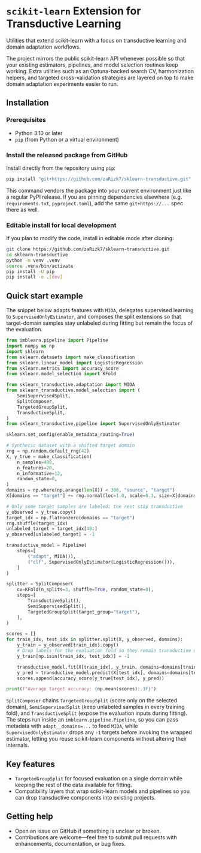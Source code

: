 # `scikit-learn` Extension for Transductive Learning

Utilities that extend scikit-learn with a focus on transductive learning and domain adaptation workflows.

The project mirrors the public scikit-learn API whenever possible so that your existing estimators, pipelines, and model selection routines keep working. Extra utilities such as an Optuna-backed search CV, harmonization helpers, and targeted cross-validation strategies are layered on top to make domain adaptation experiments easier to run.

## Installation

### Prerequisites
- Python 3.10 or later
- `pip` (from Python or a virtual environment)

### Install the released package from GitHub

Install directly from the repository using `pip`:

```bash
pip install "git+https://github.com/zaRizk7/sklearn-transductive.git"
```

This command vendors the package into your current environment just like a regular PyPI release. If you are pinning dependencies elsewhere (e.g. `requirements.txt`, `pyproject.toml`), add the same `git+https://...` spec there as well.

### Editable install for local development

If you plan to modify the code, install in editable mode after cloning:

```bash
git clone https://github.com/zaRizk7/sklearn-transductive.git
cd sklearn-transductive
python -m venv .venv
source .venv/bin/activate
pip install -U pip
pip install -e .[dev]
```

## Quick start example

The snippet below adapts features with `MIDA`, delegates supervised learning to `SupervisedOnlyEstimator`, and composes the split extensions so that target-domain samples stay unlabeled during fitting but remain the focus of the evaluation.

```python
from imblearn.pipeline import Pipeline
import numpy as np
import sklearn
from sklearn.datasets import make_classification
from sklearn.linear_model import LogisticRegression
from sklearn.metrics import accuracy_score
from sklearn.model_selection import KFold

from sklearn_transductive.adaptation import MIDA
from sklearn_transductive.model_selection import (
    SemiSupervisedSplit,
    SplitComposer,
    TargetedGroupSplit,
    TransductiveSplit,
)
from sklearn_transductive.pipeline import SupervisedOnlyEstimator

sklearn.set_config(enable_metadata_routing=True)

# Synthetic dataset with a shifted target domain
rng = np.random.default_rng(42)
X, y_true = make_classification(
    n_samples=400,
    n_features=20,
    n_informative=12,
    random_state=0,
)
domains = np.where(np.arange(len(X)) < 300, "source", "target")
X[domains == "target"] += rng.normal(loc=1.0, scale=0.3, size=X[domains == "target"].shape)

# Only some target samples are labeled; the rest stay transductive
y_observed = y_true.copy()
target_idx = np.flatnonzero(domains == "target")
rng.shuffle(target_idx)
unlabeled_target = target_idx[40:]
y_observed[unlabeled_target] = -1

transductive_model = Pipeline(
    steps=[
        ("adapt", MIDA()),
        ("clf", SupervisedOnlyEstimator(LogisticRegression())),
    ]
)

splitter = SplitComposer(
    cv=KFold(n_splits=3, shuffle=True, random_state=0),
    steps=[
        TransductiveSplit(),
        SemiSupervisedSplit(),
        TargetedGroupSplit(target_group="target"),
    ],
)

scores = []
for train_idx, test_idx in splitter.split(X, y_observed, domains):
    y_train = y_observed[train_idx].copy()
    # Drop labels for the evaluation fold so they remain transductive during fit
    y_train[np.isin(train_idx, test_idx)] = -1

    transductive_model.fit(X[train_idx], y_train, domains=domains[train_idx])
    y_pred = transductive_model.predict(X[test_idx], domains=domains[test_idx])
    scores.append(accuracy_score(y_true[test_idx], y_pred))

print(f"Average target accuracy: {np.mean(scores):.3f}")
```

`SplitComposer` chains `TargetedGroupSplit` (score only on the selected domain), `SemiSupervisedSplit` (keep unlabeled samples in every training fold), and `TransductiveSplit` (expose the evaluation inputs during fitting). The steps run inside an `imblearn.pipeline.Pipeline`, so you can pass metadata with `adapt__domains=...` to feed `MIDA`, while `SupervisedOnlyEstimator` drops any `-1` targets before invoking the wrapped estimator, letting you reuse scikit-learn components without altering their internals.

## Key features
- `TargetedGroupSplit` for focused evaluation on a single domain while keeping the rest of the data available for fitting.
- Compatibility layers that wrap scikit-learn models and pipelines so you can drop transductive components into existing projects.

## Getting help
- Open an issue on GitHub if something is unclear or broken.
- Contributions are welcome—feel free to submit pull requests with enhancements, documentation, or bug fixes.
